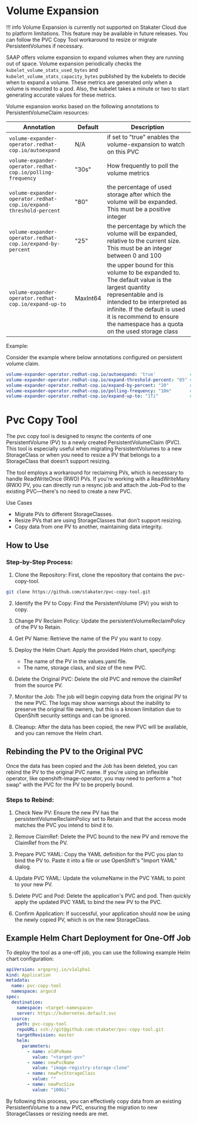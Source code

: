 
# Volume Expansion

!!! info
    Volume Expansion is currently not supported on Stakater Cloud due to platform limitations. This feature may be available in future releases. You can follow the PVC Copy Tool workaround to resize or migrate PersistentVolumes if necessary.

SAAP offers volume expansion to expand volumes when they are running out of space. Volume expansion periodically checks the `kubelet_volume_stats_used_bytes` and `kubelet_volume_stats_capacity_bytes` published by the kubelets to decide when to expand a volume. These metrics are generated only when a volume is mounted to a pod. Also, the kubelet takes a minute or two to start generating accurate values for these metrics.

Volume expansion works based on the following annotations to PersistentVolumeClaim resources:

| Annotation               | Default                    | Description                                                                                                   |
| -------------------- | --------------------------------|----------------------------------------------------------------------------- |
|`volume-expander-operator.redhat-cop.io/autoexpand`|N/A|if set to "true" enables the volume-expansion to watch on this PVC|
|`volume-expander-operator.redhat-cop.io/polling-frequency`|"30s"|How frequently to poll the volume metrics|
|`volume-expander-operator.redhat-cop.io/expand-threshold-percent`|"80"|the percentage of used storage after which the volume will be expanded. This must be a positive integer|
|`volume-expander-operator.redhat-cop.io/expand-by-percent`|"25"|the percentage by which the volume will be expanded, relative to the current size. This must be an integer between 0 and 100|
|`volume-expander-operator.redhat-cop.io/expand-up-to`|MaxInt64|the upper bound for this volume to be expanded to. The default value is the largest quantity representable and is intended to be interpreted as infinite. If the default is used it is recommend to ensure the namespace has a quota on the used storage class|

Example:

Consider the example where below annotations configured on persistent volume claim.

```yaml
volume-expander-operator.redhat-cop.io/autoexpand: 'true'             # Enables the volume-expansion to watch on this PVC
volume-expander-operator.redhat-cop.io/expand-threshold-percent: "85" # Volume expansion will expand the volume when 85 percent of storage is consumed
volume-expander-operator.redhat-cop.io/expand-by-percent: "20"        # Volume expansion will expand PVC by 20 percent when 85 percent of storage is consumed
volume-expander-operator.redhat-cop.io/polling-frequency: "10m"       # Volume expansion poll the volume metrics after every 10 minutes
volume-expander-operator.redhat-cop.io/expand-up-to: "1Ti"            # Volume will be expanded no more than 1TB
```

# Pvc Copy Tool

The pvc copy tool is designed to resync the contents of one PersistentVolume (PV) to a newly created PersistentVolumeClaim (PVC). This tool is especially useful when migrating PersistentVolumes to a new StorageClass or when you need to resize a PV that belongs to a StorageClass that doesn’t support resizing.

The tool employs a workaround for reclaiming PVs, which is necessary to handle ReadWriteOnce (RWO) PVs. If you're working with a ReadWriteMany (RWX) PV, you can directly run a resync job and attach the Job-Pod to the existing PVC—there's no need to create a new PVC.

Use Cases

- Migrate PVs to different StorageClasses.
- Resize PVs that are using StorageClasses that don’t support resizing.
- Copy data from one PV to another, maintaining data integrity.

## How to Use

### Step-by-Step Process:

1. Clone the Repository: First, clone the repository that contains the pvc-copy-tool.

```bash
git clone https://github.com/stakater/pvc-copy-tool.git
```

2. Identify the PV to Copy: Find the PersistentVolume (PV) you wish to copy.

3. Change PV Reclaim Policy: Update the persistentVolumeReclaimPolicy of the PV to Retain.

4. Get PV Name: Retrieve the name of the PV you want to copy.

5. Deploy the Helm Chart: Apply the provided Helm chart, specifying:
   - The name of the PV in the values.yaml file.
   - The name, storage class, and size of the new PVC.

6. Delete the Original PVC: Delete the old PVC and remove the claimRef from the source PV.

7. Monitor the Job: The job will begin copying data from the original PV to the new PVC. The logs may show warnings about the inability to preserve the original file owners, but this is a known limitation due to OpenShift security settings and can be ignored.

8. Cleanup: After the data has been copied, the new PVC will be available, and you can remove the Helm chart.

## Rebinding the PV to the Original PVC
Once the data has been copied and the Job has been deleted, you can rebind the PV to the original PVC name. If you're using an inflexible operator, like openshift-image-operator, you may need to perform a "hot swap" with the PVC for the PV to be properly bound.

### Steps to Rebind:
1. Check New PV: Ensure the new PV has the persistentVolumeReclaimPolicy set to Retain and that the access mode matches the PVC you intend to bind it to.

2. Remove ClaimRef: Delete the PVC bound to the new PV and remove the ClaimRef from the PV.

3. Prepare PVC YAML: Copy the YAML definition for the PVC you plan to bind the PV to. Paste it into a file or use OpenShift's "Import YAML" dialog.

4. Update PVC YAML: Update the volumeName in the PVC YAML to point to your new PV.

5. Delete PVC and Pod: Delete the application's PVC and pod. Then quickly apply the updated PVC YAML to bind the new PV to the PVC.

6. Confirm Application: If successful, your application should now be using the newly copied PV, which is on the new StorageClass.

## Example Helm Chart Deployment for One-Off Job
To deploy the tool as a one-off job, you can use the following example Helm chart configuration:

```yaml
apiVersion: argoproj.io/v1alpha1
kind: Application
metadata:
  name: pvc-copy-tool
  namespace: argocd
spec:
  destination:
    namespace: <target-namespace>
    server: https://kubernetes.default.svc
  source:
    path: pvc-copy-tool
    repoURL: ssh://git@github.com:stakater/pvc-copy-tool.git
    targetRevision: master
    helm:
      parameters:
        - name: oldPvName
          value: "<target-pv>"
        - name: newPvcName
          value: "image-registry-storage-clone"
        - name: newPvcStorageClass
          value: ""
        - name: newPvcSize
          value: "100Gi"
```

By following this process, you can effectively copy data from an existing PersistentVolume to a new PVC, ensuring the migration to new StorageClasses or resizing needs are met.
